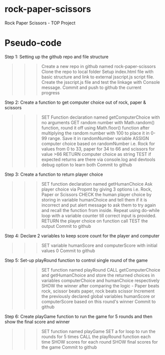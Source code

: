 # rock-paper-scissors
Rock Paper Scissors - TOP Project

# Pseudo-code
Step 1: Setting up the github repo and file structure
>>>  Create a new repo in github named rock-paper-scissors
>>> Clone the repo to local folder
>>> Setup index.html file with basic structure and link to external jsscript.js script file. Create the jsscript.js file and test the linkage with Console message.
>>> Commit and push to github the current progress

Step 2: Create a function to get computer choice out of rock, paper & scissors
>>> SET Function declaration named getComputerChoice with no arguments
>>> GET random number with Math.random() function, round it off using Math.floor() function after multiplying the random number with 100 to place it in 0-99 range. Save it in randomNumber variable
>>> ASSIGN computer choice based on randomNumber i.e. Rock for values from 0 to 33, paper for 34 to 66 and scissors for value >66
>>> RETURN computer choice as string
>>> TEST if expected returns are there via console.log and devtools debug option to learn both
>>> Commit to github

Step 3: Create a function to return player choice
>>> SET function declaration named getHumanChoice
>>> Ask player choice via Propmt by giving 3 options i.e. Rock, Paper or Scissors
>>> CHECK the human player choice by storing in variable humanChoice and tell them if it is incorrect and put alert message to ask them to try again and recall the function from inside. Repeat using do-while loop with a variable counter till correct input is provided.
>>> RETURN the player choice on function call
>>> TEST the output
>>> Commit to github

Step 4: Declare 2 variables to keep score count for the player and computer
>>> SET variable humanScore and computerScore with initial values 0
>>> Commit to github

Step 5: Set-up playRound function to control single round of the game
>>> SET function named playRound
>>> CALL getComputerChoice and getHumanChoice and store the returned choices in variables computerChoice and humanChoice respectively
>>> SHOW the winner after comparing the logic - Paper beats rock, scissor beats paper, rock beats scissor
>>> Increment the previously declared global variables humanScore or computerScore based on this round's winner
>>> Commit to github

Step 6: Create playGame function to run the game for 5 rounds and then show the final score and winner
>>> SET function named playGame
>>> SET a for loop to run the rounds for 5 times
>>> CALL the playRound function each time
>>> SHOW scores for each round
>>> SHOW final scores for the game
>>> Commit to github
